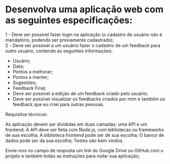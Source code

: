 # Desenvolva uma aplicação web com as seguintes especificações:

1 - Deve ser possível fazer login na aplicação (o cadastro de usuário não é mandatório, podendo ser previamente cadastrado);  
2 - Deve ser possível a um usuário fazer o cadastro de um feedback para outro usuário, contendo as seguintes informações:
- Usuário;
- Data;
- Pontos a melhorar;
- Pontos a manter;
- Sugestões;
- Feedback Final;
- Deve ser possível a edição de um feedback criado pelo usuário;
- Deve ser possível visualizar os feedbacks criados por mim e também os feedback que eu criei para outras pessoas.
 

Requisitos técnicos:

As aplicação devem ser divididas em duas camadas: uma API e um frontend;
A API deve ser feita com Node.js, com bibliotecas ou frameworks de sua escolha;
A biblioteca frontend pode ser de sua escolha;
O banco de dados pode ser da sua escolha;
Testes são bem vindos.
 


Envie-nos no campo de resposta um link do Google Drive ou GitHub com o projeto e também todas as instruções para rodar sua aplicação;